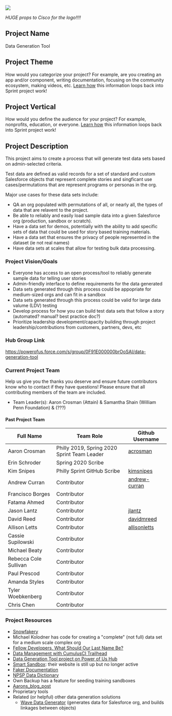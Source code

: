 
![](https://github.com/SFDO-Sprint-2019-Philadelphia/DataGenerationTool/blob/master/Assets/Data%20Generation%20Logo%20Idea%20v01_small.png)

_HUGE props to Cisco for the logo!!!!_

## Project Name
Data Generation Tool

## Project Theme
How would you categorize your project? For example, are you creating an app and/or component, writing documentation, focusing on the community ecosystem, making videos, etc. [Learn how](https://github.com/SFDO-Community-Sprints/Welcome/wiki/SFDO-Community-Sprints-Topic-Overview) this information loops back into Sprint project work!

## Project Vertical
How would you define the audience for your project? For example, nonprofits, education, or everyone. [Learn how](https://github.com/SFDO-Community-Sprints/Welcome/wiki/SFDO-Community-Sprints-Topic-Overview) this information loops back into Sprint project work!

## Project Description
This project aims to create a process that will generate test data sets based on admin-selected criteria.

Test data are defined as valid records for a set of standard and custom Salesforce objects that represent complete stories and singficant use cases/permutations that are represent programs or personas in the org.

Major use cases for these data sets include:
* QA an org populated with permutations of all, or nearly all, the types of data that are relavent to the project.
* Be able to reliably and easily load sample data into a given Salesforce org (production, sandbox or scratch).
* Have a data set for demos, potentially with the ability to add specific sets of data that could be used for story based training materials.
* Have a data set that ensures the privacy of people represented in the dataset (ie not real names)
* Have data sets at scales that allow for testing bulk data processing.

### Project Vision/Goals
* Everyone has access to an open process/tool to reliably generate sample data for telling user stories
* Admin-friendly interface to define requirements for the data generated
* Data sets generated through this process could be appopriate for medium-sized orgs and can fit in a sandbox
* Data sets generated through this process could be valid for large data valume (LDV) testing
* Develop process for how you can build test data sets that follow a story (automated? manual? best practice doc?)
* Prioritize leadership development/capacity building through project leadership/contributions from customers, partners, devs, etc

### Hub Group Link
https://powerofus.force.com/s/group/0F91E000000brOoSAI/data-generation-tool

### Current Project Team
Help us give you the thanks you deserve and ensure future contributors know who to contact if they have questions! Please ensure that all contributing members of the team are included.
* Team Leader(s): Aaron Crosman (Attain) & Samantha Shain (William Penn Foundation) & (???)

#### Past Project Team

Full Name | Team Role | Github Username
------------ | ------------- | -------------
Aaron Crosman | Philly 2019, Spring 2020 Sprint Team Leader | [acrosman](https://github.com/acrosman)
Erin Schroder | Spring 2020 Scribe |
Kim Snipes | Philly Sprint GitHub Scribe | [kimsnipes](https://github.com/kimsnipes)
Andrew Curran | Contributor | [andrew-curran](https://github.com/andrew-curran)
Francisco Borges | Contributor
Fatama Ahmed | Contributor
Jason Lantz | Contributor | [jlantz](https://github.com/jlantz)
David Reed | Contributor | [davidmreed](https://github.com/davidmreed)
Allison Letts | Contributor | [allisonletts](https://github.com/allisonletts)
Cassie Supilowski | Contributor |
Michael Beaty | Contributor |
Rebecca Cole Sullivan | Contributor |
Paul Prescod | Contributor |
Amanda Styles | Contributor |
Tyler Woebkenberg | Contributor |
Chris Chen | Contributor |

### Project Resources
* [Snowfakery](https://github.com/SFDO-Tooling/Snowfakery)
* Michael Kolodner has code for creating a "complete" (not full) data set for a medium scale complex org
* [Fellow Developers, What Should Our Last Name Be?](https://dev.to/roygreenfeld/fellow-developers-what-should-our-last-name-be-cle)
* [Data Management with CumulusCI Trailhead](https://trailhead.salesforce.com/en/content/learn/modules/data-management-with-cumulusci?trail_id=build-applications-with-cumulusci)
* [Data Generation Tool project on Power of Us Hub](https://powerofus.force.com/s/group/0F91E000000brOoSAI/data-generation-tool)
* [Smart Sandbox](https://www.smartsandbox.com/index.html): their website is still up but no longer active
* [Faker Documentation](https://faker.readthedocs.io/en/master/)
* [NPSP Data Dictionary](https://attain-projects.quip.com/yD1wAsdz1m1Q/NPSP-Public-Data-Dictionary)
* Own Backup has a feature for seeding training sandboxes
* [Aarons_blog_post](https://spinningcode.org/2016/09/bad-data-systems-do-not-justify-sexist-your-behavior/)
* Proprietary tools
* Related (or helpful) other data generation solutions
    * [Wave Data Generator](https://github.com/ttse-sfdc/sfdc-wave-data-generator) (generates data for Salesforce org, and builds linkages between objects)
